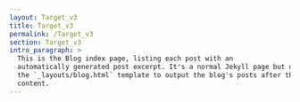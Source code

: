 ```yaml
---
layout: Target_v3
title: Target_v3
permalink: /Target_v3
section: Target_v3
intro_paragraph: >
  This is the Blog index page, listing each post with an
  automatically generated post excerpt. It's a normal Jekyll page but uses
  the `_layouts/blog.html` template to output the blog's posts after the page
  content.
---
```

